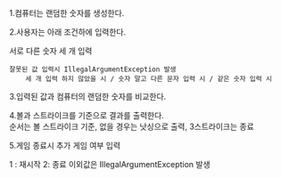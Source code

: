 1.컴퓨터는 랜덤한 숫자를 생성한다.

2.사용자는 아래 조건하에 입력한다.
    
서로 다른 숫자 세 개 입력

    잘못된 값 입력시 IllegalArgumentException 발생
        세 개 입력 하지 않았을 시 / 숫자 말고 다른 문자 입력 시 / 같은 숫자 입력 시

3.입력된 값과 컴퓨터의 랜덤한 숫자를 비교한다.

4.볼과 스트라이크를 기준으로 결과를 출력한다.    
순서는 볼 스트라이크 기준, 없을 경우는 낫싱으로 출력, 3스트라이크는 종료

5.게임 종료시 추가 게임 여부 입력
    
1 : 재시작     2: 종료   이외값은 IllegalArgumentException 발생